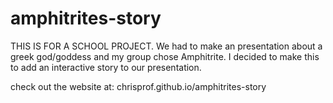 # amphitrites-story
THIS IS FOR A SCHOOL PROJECT. We had to make an presentation about a greek god/goddess and my group chose Amphitrite. I decided to make this to add an interactive story to our presentation.

check out the website at: chrisprof.github.io/amphitrites-story
